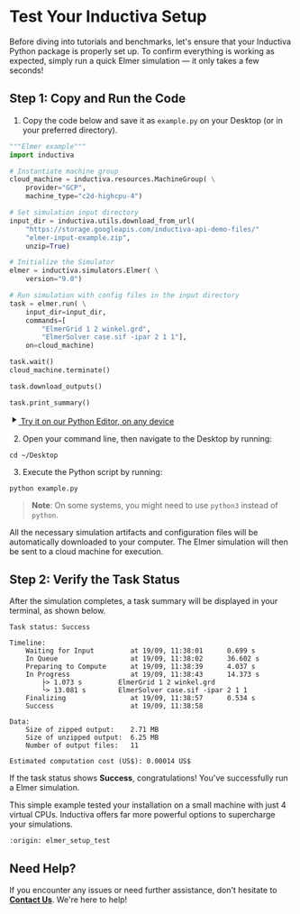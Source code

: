 # Test Your Inductiva Setup
Before diving into tutorials and benchmarks, let's ensure that your Inductiva Python package is properly set up. To confirm everything is working as expected, simply run a quick Elmer simulation — it only takes a few seconds!

## Step 1: Copy and Run the Code

1. Copy the code below and save it as `example.py` on your Desktop (or in your preferred directory).

```python
"""Elmer example"""
import inductiva

# Instantiate machine group
cloud_machine = inductiva.resources.MachineGroup( \
    provider="GCP",
    machine_type="c2d-highcpu-4")

# Set simulation input directory
input_dir = inductiva.utils.download_from_url(
    "https://storage.googleapis.com/inductiva-api-demo-files/"
    "elmer-input-example.zip",
    unzip=True)

# Initialize the Simulator
elmer = inductiva.simulators.Elmer( \
    version="9.0")

# Run simulation with config files in the input directory
task = elmer.run( \
    input_dir=input_dir,
    commands=[
        "ElmerGrid 1 2 winkel.grd",
        "ElmerSolver case.sif -ipar 2 1 1"],
    on=cloud_machine)

task.wait()
cloud_machine.terminate()

task.download_outputs()

task.print_summary()

```

<a href="https://console.inductiva.ai/editor?simulator_name=elmer" class="try-playground-button" target="_blank">
  <svg class="icon" xmlns="http://www.w3.org/2000/svg" width="16" height="16" viewBox="0 0 24 24" fill="currentColor">
    <path d="M8 5v14l11-7z"/>
  </svg>
  Try it on our Python Editor, on any device
</a>

2. Open your command line, then navigate to the Desktop by running:

```
cd ~/Desktop
```

3. Execute the Python script by running:

```
python example.py
```

> **Note**: On some systems, you might need to use `python3` instead of `python`.

All the necessary simulation artifacts and configuration files will be automatically downloaded to your computer. The Elmer simulation will then be sent to a cloud machine for execution.

## Step 2: Verify the Task Status
After the simulation completes, a task summary will be displayed in your terminal, as shown below. 

```
Task status: Success

Timeline:
	Waiting for Input         at 19/09, 11:38:01      0.699 s
	In Queue                  at 19/09, 11:38:02      36.602 s
	Preparing to Compute      at 19/09, 11:38:39      4.037 s
	In Progress               at 19/09, 11:38:43      14.373 s
		├> 1.073 s         ElmerGrid 1 2 winkel.grd
		└> 13.081 s        ElmerSolver case.sif -ipar 2 1 1
	Finalizing                at 19/09, 11:38:57      0.534 s
	Success                   at 19/09, 11:38:58      

Data:
	Size of zipped output:    2.71 MB
	Size of unzipped output:  6.25 MB
	Number of output files:   11

Estimated computation cost (US$): 0.00014 US$
```

If the task status shows **Success**, congratulations! You've successfully run a Elmer simulation.

This simple example tested your installation on a small machine with just 4 virtual CPUs. Inductiva offers far more powerful options to supercharge your simulations.

```{banner_small}
:origin: elmer_setup_test
```

## Need Help?
If you encounter any issues or need further assistance, don't hesitate to [**Contact Us**](mailto:support@inductiva.ai). We're here to help!
